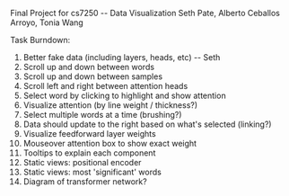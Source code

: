 Final Project for cs7250 -- Data Visualization
Seth Pate, Alberto Ceballos Arroyo, Tonia Wang

Task Burndown:
1. Better fake data (including layers, heads, etc) -- Seth
2. Scroll up and down between words
3. Scroll up and down between samples
4. Scroll left and right between attention heads
5. Select word by clicking to highlight and show attention
7. Visualize attention (by line weight / thickness?)
8. Select multiple words at a time (brushing?)
9. Data should update to the right based on what's selected (linking?)
10. Visualize feedforward layer weights
11. Mouseover attention box to show exact weight
12. Tooltips to explain each component
13. Static views: positional encoder
14. Static views: most 'significant' words
15. Diagram of transformer network?
